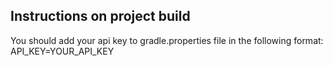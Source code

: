 ## Instructions on project build

You should add your api key to gradle.properties file in the following format:
API_KEY=YOUR_API_KEY